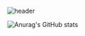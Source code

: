 ![header](https://capsule-render.vercel.app/api?type=Cylinder&color=FFAF33&fontColor=FFFFFF&height=180&section=header&text=✧%10Suhyun%20Github%10✧&fontSize=70&&animation=twinkling)

<!--(๑•̀ㅂ•́)و✧
**SuhyunRim118/SuhyunRim118** is a ✨ _special_ ✨ repository because its `README.md` (this file) appears on your GitHub profile.

Here are some ideas to get you started:

- 🔭 I’m currently working on ...
- 🌱 I’m currently learning ...
- 👯 I’m looking to collaborate on ...
- 🤔 I’m looking for help with ...
- 💬 Ask me about ...
- 📫 How to reach me: ...
- 😄 Pronouns: ...
- ⚡ Fun fact: ...
-->

![Anurag's GitHub stats](https://github-readme-stats.vercel.app/api?username=SuhyunRim118&show_icons=true&theme=radical)
